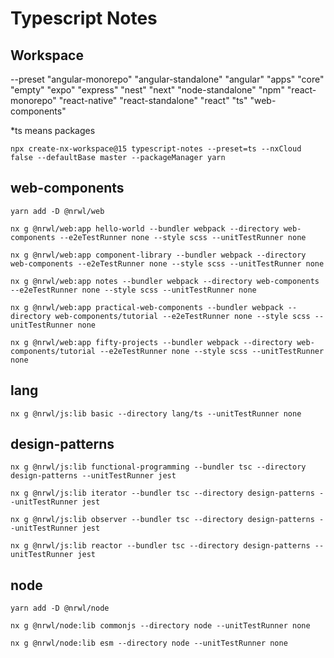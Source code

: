 # Typescript Notes

## Workspace
--preset
"angular-monorepo"
"angular-standalone"
"angular"
"apps"
"core"
"empty"
"expo"
"express"
"nest"
"next"
"node-standalone"
"npm"
"react-monorepo"
"react-native"
"react-standalone"
"react"
"ts"
"web-components"

*ts means packages

`npx create-nx-workspace@15 typescript-notes --preset=ts --nxCloud false --defaultBase master --packageManager yarn`

## web-components
`yarn add -D @nrwl/web`

`nx g @nrwl/web:app hello-world --bundler webpack --directory web-components --e2eTestRunner none --style scss --unitTestRunner none`

`nx g @nrwl/web:app component-library --bundler webpack --directory web-components --e2eTestRunner none --style scss --unitTestRunner none`

`nx g @nrwl/web:app notes --bundler webpack --directory web-components --e2eTestRunner none --style scss --unitTestRunner none`

`nx g @nrwl/web:app practical-web-components --bundler webpack --directory web-components/tutorial --e2eTestRunner none --style scss --unitTestRunner none`

`nx g @nrwl/web:app fifty-projects --bundler webpack --directory web-components/tutorial --e2eTestRunner none --style scss --unitTestRunner none`

## lang
`nx g @nrwl/js:lib basic --directory lang/ts --unitTestRunner none`

## design-patterns
`nx g @nrwl/js:lib functional-programming --bundler tsc --directory design-patterns --unitTestRunner jest`

`nx g @nrwl/js:lib iterator --bundler tsc --directory design-patterns --unitTestRunner jest`

`nx g @nrwl/js:lib observer --bundler tsc --directory design-patterns --unitTestRunner jest`

`nx g @nrwl/js:lib reactor --bundler tsc --directory design-patterns --unitTestRunner jest`

## node
`yarn add -D @nrwl/node`

`nx g @nrwl/node:lib commonjs --directory node --unitTestRunner none`

`nx g @nrwl/node:lib esm --directory node --unitTestRunner none`
